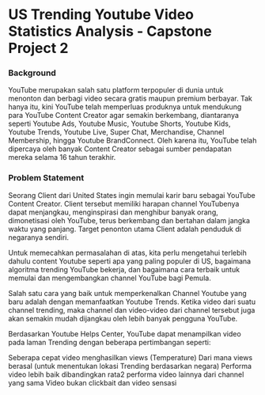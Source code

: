 # US Trending Youtube Video Statistics Analysis - Capstone Project 2

### Background

YouTube merupakan salah satu platform terpopuler di dunia untuk menonton dan berbagi video secara gratis maupun premium berbayar. Tak hanya itu, kini YouTube telah memperluas produknya untuk mendukung para YouTube Content Creator agar semakin berkembang, diantaranya seperti Youtube Ads, Youtube Music, Youtube Shorts, Youtube Kids, Youtube Trends, Youtube Live, Super Chat, Merchandise, Channel Membership, hingga Youtube BrandConnect. Oleh karena itu, YouTube telah dipercaya oleh banyak Content Creator sebagai sumber pendapatan mereka selama 16 tahun terakhir.

### Problem Statement
Seorang Client dari United States ingin memulai karir baru sebagai YouTube Content Creator. Client tersebut memiliki harapan channel YouTubenya dapat menjangkau, menginspirasi dan menghibur banyak orang, dimonetisasi oleh YouTube, terus berkembang dan bertahan dalam jangka waktu yang panjang. Target penonton utama Client adalah penduduk di negaranya sendiri.

Untuk memecahkan permasalahan di atas, kita perlu mengetahui terlebih dahulu content Youtube seperti apa yang paling populer di US, bagaimana algoritma trending YouTube bekerja, dan bagaimana cara terbaik untuk memulai dan mengembangkan channel YouTube bagi Pemula.

Salah satu cara yang baik untuk memperkenalkan Channel Youtube yang baru adalah dengan memanfaatkan Youtube Trends. Ketika video dari suatu channel trending, maka channel dan video-video dari channel tersebut juga akan semakin mudah dijangkau oleh lebih banyak pengguna YouTube.

Berdasarkan Youtube Helps Center, YouTube dapat menampilkan video pada laman Trending dengan beberapa pertimbangan seperti:

Seberapa cepat video menghasilkan views (Temperature)
Dari mana views berasal (untuk menentukan lokasi Trending berdasarkan negara)
Performa video lebih baik dibandingkan rata2 performa video lainnya dari channel yang sama
Video bukan clickbait dan video sensasi
